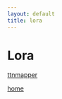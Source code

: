 ```yaml
---
layout: default
title: lora
---
```

# Lora  
[ttnmapper](https://ttnmapper.org/devices/?device=feather_m4&startdate=&enddate=&gateways=on&lines=on&points=on)  

[home](index)  
  
